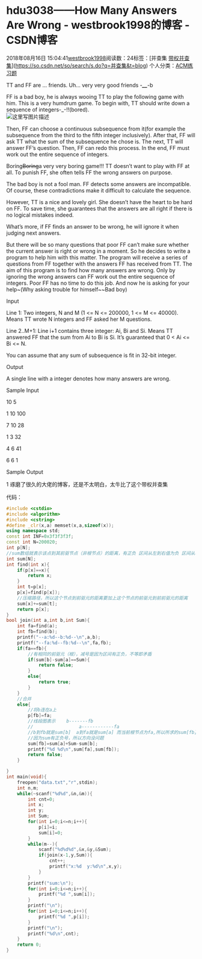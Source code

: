 # hdu3038——How Many Answers Are Wrong - westbrook1998的博客 - CSDN博客





2018年08月16日 15:04:41[westbrook1998](https://me.csdn.net/westbrook1998)阅读数：24标签：[并查集																[带权并查集](https://so.csdn.net/so/search/s.do?q=带权并查集&t=blog)](https://so.csdn.net/so/search/s.do?q=并查集&t=blog)
个人分类：[ACM练习题](https://blog.csdn.net/westbrook1998/article/category/7652684)








> 
TT and FF are … friends. Uh… very very good friends -***__***-b  

  FF is a bad boy, he is always wooing TT to play the following game with him. This is a very humdrum game. To begin with, TT should write down a sequence of integers-_-!!(bored).  
![这里写图片描述](https://odzkskevi.qnssl.com/956a59c85e195b555e72de064fd5a563?v=1534044250)

  Then, FF can choose a continuous subsequence from it(for example the subsequence from the third to the fifth integer inclusively). After that, FF will ask TT what the sum of the subsequence he chose is. The next, TT will answer FF’s question. Then, FF can redo this process. In the end, FF must work out the entire sequence of integers.  

  Boring~~Boring~~a very very boring game!!! TT doesn’t want to play with FF at all. To punish FF, she often tells FF the wrong answers on purpose.  

  The bad boy is not a fool man. FF detects some answers are incompatible. Of course, these contradictions make it difficult to calculate the sequence.  

  However, TT is a nice and lovely girl. She doesn’t have the heart to be hard on FF. To save time, she guarantees that the answers are all right if there is no logical mistakes indeed.  

  What’s more, if FF finds an answer to be wrong, he will ignore it when judging next answers.  

  But there will be so many questions that poor FF can’t make sure whether the current answer is right or wrong in a moment. So he decides to write a program to help him with this matter. The program will receive a series of questions from FF together with the answers FF has received from TT. The aim of this program is to find how many answers are wrong. Only by ignoring the wrong answers can FF work out the entire sequence of integers. Poor FF has no time to do this job. And now he is asking for your help~(Why asking trouble for himself~~Bad boy)  

  Input 

  Line 1: Two integers, N and M (1 <= N <= 200000, 1 <= M <= 40000). Means TT wrote N integers and FF asked her M questions.  

  Line 2..M+1: Line i+1 contains three integer: Ai, Bi and Si. Means TT answered FF that the sum from Ai to Bi is Si. It’s guaranteed that 0 < Ai <= Bi <= N.  

  You can assume that any sum of subsequence is fit in 32-bit integer.  

  Output 

  A single line with a integer denotes how many answers are wrong. 

  Sample Input 

  10 5 

  1 10 100 

  7 10 28 

  1 3 32 

  4 6 41 

  6 6 1 

  Sample Output 

  1 
琢磨了很久的大佬的博客，还是不太明白，太牛比了这个带权并查集

代码：

```cpp
#include <cstdio>
#include <algorithm>
#include <cstring>
#define _clr(x,a) memset(x,a,sizeof(x));
using namespace std;
const int INF=0x3f3f3f3f;
const int N=200020;
int p[N];
//sum数组就表示该点到其前驱节点（非根节点）的距离，有正负 区间从左到右值为负 区间从右到左值为正
int sum[N];
int find(int x){
    if(p[x]==x){
        return x;
    }
    int t=p[x];
    p[x]=find(p[x]);
    //压缩路径，所以这个节点到前驱元的距离要加上这个节点的前驱元到前前驱元的距离
    sum[x]+=sum[t];
    return p[x];
}
bool join(int a,int b,int Sum){
    int fa=find(a);
    int fb=find(b);
    printf("--a:%d--b:%d--\n",a,b);
    printf("--fa:%d--fb:%d--\n",fa,fb);
    if(fa==fb){
        //有相同的前驱元（根），减号是因为区间有正负，不等即矛盾
        if(sum[b]-sum[a]==Sum){
            return false;
        }
        else{
            return true;
        }
    }
    //合并
    else{
        //将b连在a上
        p[fb]=fa;
        //线段图表示    b-------fb
        //                 a------------fa     
        //b到fb就是sum[b]  a到fa就是sum[a] 而当前根节点为fa,所以所求的sum[fb]就是sum[a]+Sum(a,b)-sum[b]
        //因为sum有正负号，所以方向没问题 
        sum[fb]=sum[a]+Sum-sum[b];
        printf("%d %d\n",sum[fa],sum[fb]);
        return false;
    }

}
int main(void){
    freopen("data.txt","r",stdin);
    int n,m;
    while(~scanf("%d%d",&n,&m)){
        int cnt=0;
        int x;
        int y;
        int Sum;
        for(int i=0;i<=n;i++){
            p[i]=i;
            sum[i]=0;
        }
        while(m--){
            scanf("%d%d%d",&x,&y,&Sum);
            if(join(x-1,y,Sum)){
                cnt++;
                printf("x:%d  y:%d\n",x,y);
            }
        }
        printf("sum:\n");
        for(int i=0;i<=n;i++){
            printf("%d ",sum[i]);
        }
        printf("\n");
        for(int i=0;i<=n;i++){
            printf("%d ",p[i]);
        }
        printf("\n");
        printf("%d\n",cnt);
    }
    return 0;
}
```






